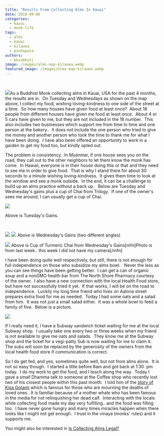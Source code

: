 ```yaml
---
title: "Results From Collecting Alms In Kauai"
date: 2018-09-06
categories: 
  - kauai
  - monk-life
tags: 
  - alms
  - kauai
  - kilauea
  - pindapata
authors: 
  - bksubhuti
image: /images/alms-map-kilauea.webp
featured_image: /images/alms-map-kilauea.webp
---
```


 

[![](/images/alms-map-kilauea.webp)](https://americanmonk.org/wp-content/uploads/2018/09/alms-map-kilauea.webp)As a Buddhist Monk collecting alms in Kauai, USA for the past 4 months, the results are in.  On Tuesday and Wednesdays as shown on the map above, I collect my food, wishing loving-kindness to one side of the street at a time.  So how many houses have given food at least once?  About 18 people from different houses have given me food at least once.  About 4 or 5 cars have given to me, but they are not included in the 18 number.  This also includes two businesses which support me from time to time and one person at the bakery..  It does not include the one person who tried to give me money and another person who took the time to thank me for what I have been doing.  I have also been offered an opportunity to work in a garden to get my food too, but kindly opted out.

The problem is consistency.  In Myanmar, if one house sees you on the road, they call out to the other neighbors to let them know the monk has come.  In Hawaii, everyone is in their house doing this or that and they need to see me in order to give food.  That is why I stand there for about 30 seconds to a minute wishing loving-kindness.  It gives them time to look at the window and see a monk outside.  In the end, it can be a challenge to build up an alms practice without a back up.   Below are Tuesday and Wednesday's gains plus a cup of Chai from Trilogy.  If one of the owner's sees me around, I can usually get a cup of Chai.

[![](/images/TuesdayGain-300x169.webp)](https://americanmonk.org/wp-content/uploads/2018/09/TuesdayGain.webp)

Above is Tuesday's Gains.

 

[![](/images/wednesdayGains-300x169.webp)](https://americanmonk.org/wp-content/uploads/2018/09/wednesdayGains.webp) [![](/images/WednesdayGain2-300x169.webp)](https://americanmonk.org/wp-content/uploads/2018/09/WednesdayGain2.webp) Above is Wednesday's Gains (two different angles)

[![](/images/CupOChai-225x300.webp)](https://americanmonk.org/wp-content/uploads/2018/09/CupOChai.webp) Above is Cup of Turmeric Chai from Wednesday's Gains\[mfn\]Photo is from last week.. this week I did not have my camera\[/mfn\]

I have been doing quite well respectively, but still, there is not enough for full independence on those who subsidize my alms bowl.   Never the less as you can see things have been getting better.  I can get a can of organic soup and a nonGMO health bar from The North Shore Pharmacy courtesy of the owner.  I also have a new connection with the local Health Food store, but have not successfully tried it yet.  If that works, I will be on the road to independence.  Luckily my long time friend who lives on Aalona street prepares extra food for me as needed.  Today I had some oats and a salad from him.  It was not just a small salad either.  It was a whole bowl to feed a family of five.  Below is a picture.

[![](/images/saladbowl.webp)](https://americanmonk.org/wp-content/uploads/2018/09/saladbowl.webp)

If I really need it, I have a Subway sandwich ticket waiting for me at the local Subway shop.  I usually take one every two or three weeks when my friend is not available to give me oats and salads.  They know me at the Subway shop and the ticket for a vegi-patty Sub is now waiting for me to claim it.  The subs will soon be replaced by the generosity of the owners from the local health food store if communication is correct.

So I do get fed, and yes, sometimes quite well, but not from alms alone.  It is not so easy though.  I started a little before 8am and got back at 1:30  pm today.  I do my work to get the food, and I teach along the way.  Today I gave a small Dhamma talk to someone at the Coffee shop who recently lost two of his closest people within this past month.  I told him of the [story of Kisa Gotami](http://www.sacred-texts.com/bud/btg/btg85.htm) which is famous for those who are mourning the deaths of loved ones.  It is familiar because of a mother whale who has been famous in the media for not relinquishing her dead calf.  Interacting with the locals while collecting food made my day very fulfilling.. and the food was filling too.  I have never gone hungry and many times miracles happen when there looks like I might not get enough.  I trust in the vinaya (monks' rules) and it supports me.

You might also be interested in [Is Collecting Alms Legal?](https://americanmonk.org/is-collecting-alms-pindapata-legal/)